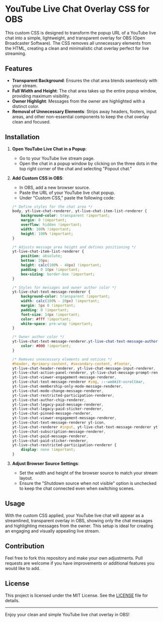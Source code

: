 # YouTube Live Chat Overlay CSS for OBS

This custom CSS is designed to transform the popup URL of a YouTube live chat into a simple, lightweight, and transparent overlay for OBS (Open Broadcaster Software). The CSS removes all unnecessary elements from the HTML, creating a clean and minimalistic chat overlay perfect for live streaming.

## Features

- **Transparent Background**: Ensures the chat area blends seamlessly with your stream.
- **Full Width and Height**: The chat area takes up the entire popup window, providing maximum visibility.
- **Owner Highlight**: Messages from the owner are highlighted with a distinct color.
- **Removal of Unnecessary Elements**: Strips away headers, footers, input areas, and other non-essential components to keep the chat overlay clean and focused.

## Installation

1. **Open YouTube Live Chat in a Popup**:
    - Go to your YouTube live stream page.
    - Open the chat in a popup window by clicking on the three dots in the top right corner of the chat and selecting "Popout chat."

2. **Add Custom CSS in OBS**:
    - In OBS, add a new browser source.
    - Paste the URL of your YouTube live chat popup.
    - Under "Custom CSS," paste the following code:

    ```css
    /* Define styles for the chat area */
    body, yt-live-chat-renderer, yt-live-chat-item-list-renderer {
        background-color: transparent !important;
        margin: 0 !important;
        overflow: hidden !important;
        width: 100% !important;
        height: 100% !important;
    }

    /* Adjusts message area height and defines positioning */
    yt-live-chat-item-list-renderer {
        position: absolute;
        bottom: 20px;
        height: calc(100% - 40px) !important;
        padding: 0 10px !important;
        box-sizing: border-box !important;
    }

    /* Styles for messages and owner author color */
    yt-live-chat-text-message-renderer {
        background-color: transparent !important;
        width: calc(100% - 20px) !important;
        margin: 5px 0 !important;
        padding: 0 !important;
        font-size: 14px !important;
        color: #fff !important;
        white-space: pre-wrap !important;
    }

    /* Owner author color */
    yt-live-chat-text-message-renderer.yt-live-chat-text-message-author-is-owner #author-name {
        color: #000 !important;
    }

    /* Removes unnecessary elements and notices */
    #header, #primary-content, #secondary-content, #footer,
    yt-live-chat-header-renderer, yt-live-chat-message-input-renderer,
    yt-live-chat-action-panel-renderer, yt-live-chat-message-prompt-renderer,
    yt-live-chat-viewer-engagement-message-renderer,
    yt-live-chat-text-message-renderer #img, ::-webkit-scrollbar,
    yt-live-chat-membership-only-mode-message-renderer,
    yt-live-chat-mode-change-message-renderer,
    yt-live-chat-restricted-participation-renderer,
    yt-live-chat-author-chip-renderer,
    yt-live-chat-legacy-paid-message-renderer,
    yt-live-chat-legacy-paid-sticker-renderer,
    yt-live-chat-pinned-message-renderer,
    yt-live-chat-viewer-engagement-message-renderer,
    yt-live-chat-text-message-renderer yt-icon,
    yt-live-chat-renderer #input, yt-live-chat-text-message-renderer yt-live-chat-author-chip-renderer,
    yt-live-chat-subscription-message-renderer,
    yt-live-chat-paid-message-renderer,
    yt-live-chat-paid-sticker-renderer,
    yt-live-chat-restricted-participation-renderer {
        display: none !important;
    }
    ```

3. **Adjust Browser Source Settings**:
    - Set the width and height of the browser source to match your stream layout.
    - Ensure the "Shutdown source when not visible" option is unchecked to keep the chat connected even when switching scenes.

## Usage

With the custom CSS applied, your YouTube live chat will appear as a streamlined, transparent overlay in OBS, showing only the chat messages and highlighting messages from the owner. This setup is ideal for creating an engaging and visually appealing live stream.

## Contribution

Feel free to fork this repository and make your own adjustments. Pull requests are welcome if you have improvements or additional features you would like to add.

## License

This project is licensed under the MIT License. See the [LICENSE](LICENSE) file for details.

---

Enjoy your clean and simple YouTube live chat overlay in OBS!
